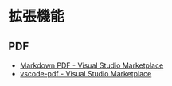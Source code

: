 # 拡張機能
## PDF
- [Markdown PDF - Visual Studio Marketplace](https://marketplace.visualstudio.com/items?itemName=yzane.markdown-pdf)
- [vscode-pdf - Visual Studio Marketplace](https://marketplace.visualstudio.com/items?itemName=tomoki1207.pdf)

